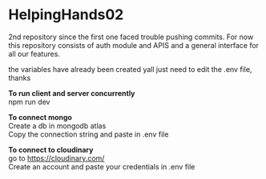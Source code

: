 # HelpingHands02
2nd repository since the first one faced trouble pushing commits. For now this repository consists of auth module and APIS and a general interface for all our features. <br />

the variables have already been created yall just need to edit the .env file, thanks

**To run client and server concurrently** <br />
npm run dev

**To connect mongo**  <br />
Create a db in mongodb atlas  <br />
Copy the connection string and paste in .env file <br />

**To connect to cloudinary** <br />
go to https://cloudinary.com/  <br />
Create an account and paste your credentials in .env file <br />
